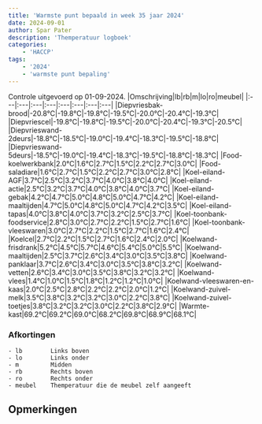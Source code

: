 ```yaml
---
title: 'Warmste punt bepaald in week 35 jaar 2024'
date: 2024-09-01
author: Spar Pater
description: 'Themperatuur logboek'
categories:
    - 'HACCP'
tags:
    - '2024'
    - 'warmste punt bepaling'
---
```

Controle uitgevoerd op 01-09-2024.
|Omschrijving|lb|rb|m|lo|ro|meubel|
|:---|:---|:---|:---|:---|:---|:---|:---|
|Diepvriesbak-brood|-20.8°C|-19.8°C|-19.8°C|-19.5°C|-20.0°C|-20.4°C|-19.3°C|
|Diepvriescel|-19.8°C|-19.8°C|-19.5°C|-20.0°C|-20.4°C|-19.3°C|-20.5°C|
|Diepvrieswand-2deurs|-18.8°C|-18.5°C|-19.0°C|-19.4°C|-18.3°C|-19.5°C|-18.8°C|
|Diepvrieswand-5deurs|-18.5°C|-19.0°C|-19.4°C|-18.3°C|-19.5°C|-18.8°C|-18.3°C|
|Food-koelwerkbank|2.0°C|1.6°C|2.7°C|1.5°C|2.2°C|2.7°C|3.0°C|
|Food-saladiare|1.6°C|2.7°C|1.5°C|2.2°C|2.7°C|3.0°C|2.8°C|
|Koel-eiland-AGF|3.7°C|2.5°C|3.2°C|3.7°C|4.0°C|3.8°C|4.0°C|
|Koel-eiland-actie|2.5°C|3.2°C|3.7°C|4.0°C|3.8°C|4.0°C|3.7°C|
|Koel-eiland-gebak|4.2°C|4.7°C|5.0°C|4.8°C|5.0°C|4.7°C|4.2°C|
|Koel-eiland-maaltijden|4.7°C|5.0°C|4.8°C|5.0°C|4.7°C|4.2°C|3.5°C|
|Koel-eiland-tapas|4.0°C|3.8°C|4.0°C|3.7°C|3.2°C|2.5°C|3.7°C|
|Koel-toonbank-foodservice|2.8°C|3.0°C|2.7°C|2.2°C|1.5°C|2.7°C|1.6°C|
|Koel-toonbank-vleeswaren|3.0°C|2.7°C|2.2°C|1.5°C|2.7°C|1.6°C|2.4°C|
|Koelcel|2.7°C|2.2°C|1.5°C|2.7°C|1.6°C|2.4°C|2.0°C|
|Koelwand-frisdrank|5.2°C|4.5°C|5.7°C|4.6°C|5.4°C|5.0°C|5.5°C|
|Koelwand-maaltijden|2.5°C|3.7°C|2.6°C|3.4°C|3.0°C|3.5°C|3.8°C|
|Koelwand-panklaar|3.7°C|2.6°C|3.4°C|3.0°C|3.5°C|3.8°C|3.2°C|
|Koelwand-vetten|2.6°C|3.4°C|3.0°C|3.5°C|3.8°C|3.2°C|3.2°C|
|Koelwand-vlees|1.4°C|1.0°C|1.5°C|1.8°C|1.2°C|1.2°C|1.0°C|
|Koelwand-vleeswaren-en-kaas|2.0°C|2.5°C|2.8°C|2.2°C|2.2°C|2.0°C|1.2°C|
|Koelwand-zuivel-melk|3.5°C|3.8°C|3.2°C|3.2°C|3.0°C|2.2°C|3.8°C|
|Koelwand-zuivel-toetjes|3.8°C|3.2°C|3.2°C|3.0°C|2.2°C|3.8°C|2.9°C|
|Warmte-kast|69.2°C|69.2°C|69.0°C|68.2°C|69.8°C|68.9°C|68.1°C|

### Afkortingen
    - lb        Links boven
    - lo        Links onder
    - m         Midden
    - rb        Rechts boven
    - ro        Rechts onder
    - meubel    Themperatuur die de meubel zelf aangeeft

## Opmerkingen


